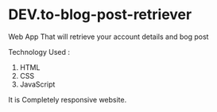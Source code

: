 # DEV.to-blog-post-retriever
Web App That will retrieve your account details and bog post

Technology Used :
1. HTML
2. CSS
3. JavaScript

It is Completely responsive website. 
